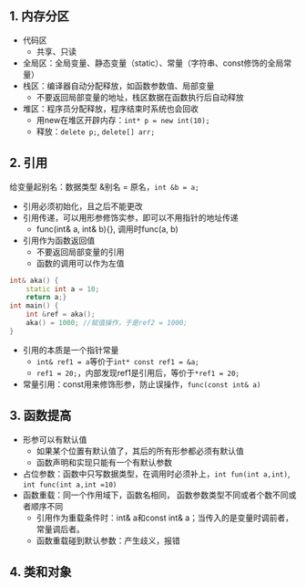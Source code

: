 ## 1. 内存分区
- 代码区
	- 共享、只读
- 全局区：全局变量、静态变量（static）、常量（字符串、const修饰的全局常量）
- 栈区：编译器自动分配释放，如函数参数值、局部变量
	- 不要返回局部变量的地址，栈区数据在函数执行后自动释放
- 堆区：程序员分配释放，程序结束时系统也会回收
	- 用new在堆区开辟内存：`int* p = new int(10);`
	- 释放：`delete p;`, `delete[] arr;`

## 2. 引用
给变量起别名：数据类型 &别名 = 原名，`int &b = a;`
- 引用必须初始化，且之后不能更改
- 引用传递，可以用形参修饰实参，即可以不用指针的地址传递
	- func(int& a, int& b){}, 调用时func(a, b)
- 引用作为函数返回值
	- 不要返回局部变量的引用
	- 函数的调用可以作为左值
```cpp
int& aka() {
	static int a = 10;
	return a;}
int main() {
	int &ref = aka();
	aka() = 1000; //赋值操作，于是ref2 = 1000;
}
```
- 引用的本质是一个指针常量
	-  `int& ref1 = a`等价于`int* const ref1 = &a;`
	-  `ref1 = 20;`，内部发现ref1是引用后，等价于`*ref1 = 20;`
- 常量引用：const用来修饰形参，防止误操作，`func(const int& a)`

## 3. 函数提高
- 形参可以有默认值
	- 如果某个位置有默认值了，其后的所有形参都必须有默认值
	- 函数声明和实现只能有一个有默认参数
- 占位参数：函数中只写数据类型，在调用时必须补上，`int fun(int a,int)`, `int func(int a,int =10)`
- 函数重载：同一个作用域下，函数名相同， 函数参数类型不同或者个数不同或者顺序不同
	- 引用作为重载条件时：int& a和const int& a；当传入的是变量时调前者，常量调后者。
	- 函数重载碰到默认参数：产生歧义，报错

## 4. 类和对象
